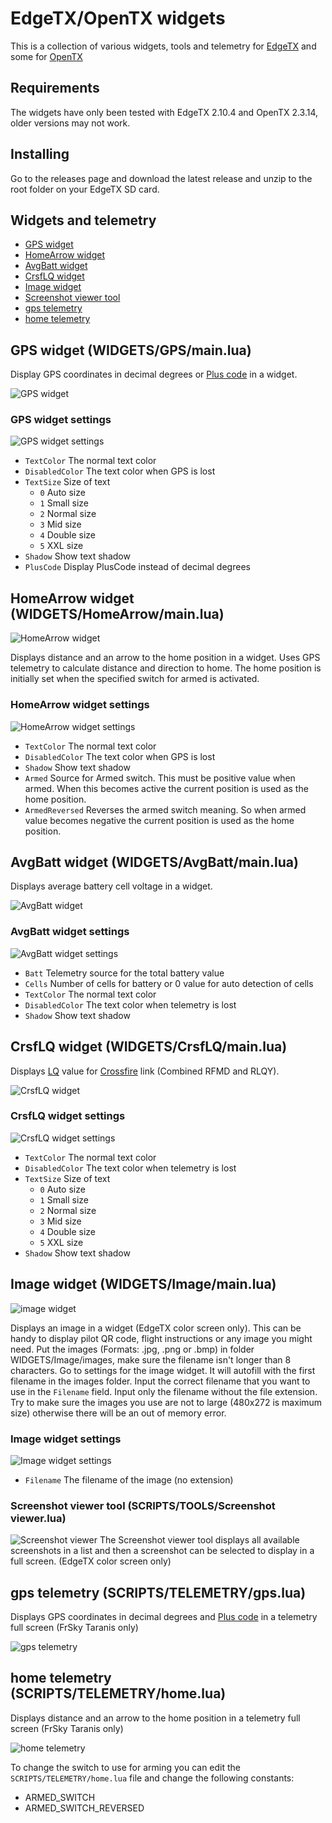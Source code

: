 # EdgeTX/OpenTX widgets

This is a collection of various widgets, tools and telemetry for [EdgeTX] and some for [OpenTX]

## Requirements

The widgets have only been tested with EdgeTX 2.10.4 and OpenTX 2.3.14, older versions may not work.

## Installing

Go to the releases page and download the latest release and unzip to the root folder on your EdgeTX SD card.

## Widgets and telemetry

- [GPS widget](#gps-widget-widgetsgpsmainlua)
- [HomeArrow widget](#homearrow-widget-widgetshomearrowmainlua)
- [AvgBatt widget](#avgbatt-widget-widgetsavgbattmainlua)
- [CrsfLQ widget](#crsflq-widget-widgetscrsflqmainlua)
- [Image widget](#image-widget-widgetsimagemainlua)
- [Screenshot viewer tool](#screenshot-viewer-tool-scriptstoolsscreenshot-viewerlua)
- [gps telemetry](#gps-telemetry-scriptstelemetrygpslua)
- [home telemetry](#home-telemetry-scriptstelemetryhomelua)

## GPS widget (WIDGETS/GPS/main.lua)

Display GPS coordinates in decimal degrees or [Plus code] in a widget.

![GPS widget](docs/images/GPS.png)

### GPS widget settings

![GPS widget settings](docs/images/GPS_settings.png)

- `TextColor` The normal text color
- `DisabledColor` The text color when GPS is lost
- `TextSize` Size of text
  - `0` Auto size
  - `1` Small size
  - `2` Normal size
  - `3` Mid size
  - `4` Double size
  - `5` XXL size
- `Shadow` Show text shadow
- `PlusCode` Display PlusCode instead of decimal degrees

## HomeArrow widget (WIDGETS/HomeArrow/main.lua)

![HomeArrow widget](docs/images/HomeArrow.png)

Displays distance and an arrow to the home position in a widget. Uses GPS telemetry to calculate distance and direction to home. The home position is initially set when the specified switch for armed is activated.

### HomeArrow widget settings

![HomeArrow widget settings](docs/images/HomeArrow_settings.png)

- `TextColor` The normal text color
- `DisabledColor` The text color when GPS is lost
- `Shadow` Show text shadow
- `Armed` Source for Armed switch. This must be positive value when armed. When this becomes active the current position is used as the home position.
- `ArmedReversed` Reverses the armed switch meaning. So when armed value becomes negative the current position is used as the home position.

## AvgBatt widget (WIDGETS/AvgBatt/main.lua)

Displays average battery cell voltage in a widget.

![AvgBatt widget](docs/images/AvgBatt.png)

### AvgBatt widget settings

![AvgBatt widget settings](docs/images/AvgBatt_settings.png)

- `Batt` Telemetry source for the total battery value
- `Cells` Number of cells for battery or 0 value for auto detection of cells
- `TextColor` The normal text color
- `DisabledColor` The text color when telemetry is lost
- `Shadow` Show text shadow

## CrsfLQ widget (WIDGETS/CrsfLQ/main.lua)

Displays [LQ] value for [Crossfire] link (Combined RFMD and RLQY).

![CrsfLQ widget](docs/images/CrsfLQ.png)

### CrsfLQ widget settings

![CrsfLQ widget settings](docs/images/CrsfLQ_settings.png)

- `TextColor` The normal text color
- `DisabledColor` The text color when telemetry is lost
- `TextSize` Size of text
  - `0` Auto size
  - `1` Small size
  - `2` Normal size
  - `3` Mid size
  - `4` Double size
  - `5` XXL size
- `Shadow` Show text shadow

## Image widget (WIDGETS/Image/main.lua)

![image widget](docs/images/image.png)

Displays an image in a widget (EdgeTX color screen only). This can be handy to display pilot QR code, flight instructions or any image you might need. Put the images (Formats: .jpg, .png or .bmp) in folder WIDGETS/Image/images, make sure the filename isn't longer than 8 characters. Go to settings for the image widget. It will autofill with the first filename in the images folder. Input the correct filename that you want to use in the `Filename` field. Input only the filename without the file extension. Try to make sure the images you use are not to large (480x272 is maximum size) otherwise there will be an out of memory error.

### Image widget settings

![Image widget settings](docs/images/Image_settings.png)

- `Filename` The filename of the image (no extension)

### Screenshot viewer tool (SCRIPTS/TOOLS/Screenshot viewer.lua)

![Screenshot viewer](docs/images/Screenshot_viewer.png)
The Screenshot viewer tool displays all available screenshots in a list and then a screenshot can be selected to display in a full screen. (EdgeTX color screen only)

## gps telemetry (SCRIPTS/TELEMETRY/gps.lua)

Displays GPS coordinates in decimal degrees and [Plus code] in a telemetry full screen (FrSky Taranis only)

![gps telemetry](docs/images/gps_taranis.png)

## home telemetry (SCRIPTS/TELEMETRY/home.lua)

Displays distance and an arrow to the home position in a telemetry full screen (FrSky Taranis only)

![home telemetry](docs/images/home_taranis.png)

To change the switch to use for arming you can edit the `SCRIPTS/TELEMETRY/home.lua` file and change the following constants:

- ARMED_SWITCH
- ARMED_SWITCH_REVERSED

[OpenTX]: https://www.open-tx.org/
[EdgeTX]: https://github.com/EdgeTX/edgetx
[Plus code]: https://en.wikipedia.org/wiki/Open_Location_Code
[LQ]: https://oscarliang.com/lq-rssi-tbs-crossfire/
[Crossfire]: https://www.team-blacksheep.com/products/prod:crossfire_tx
